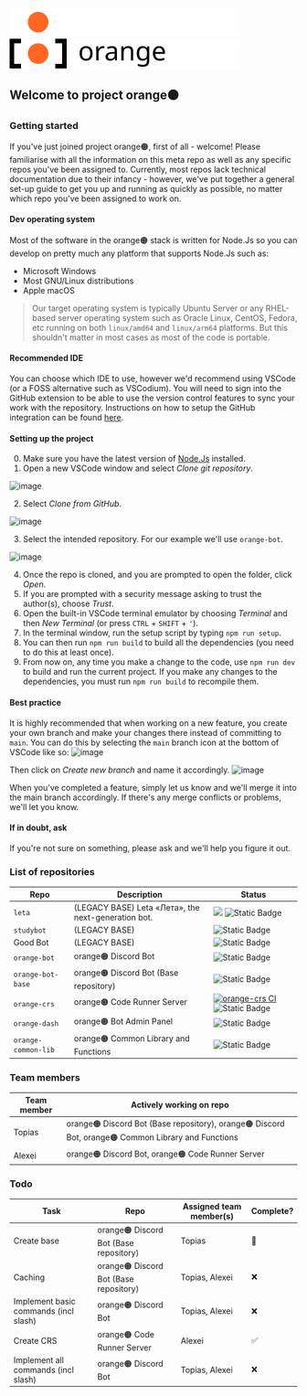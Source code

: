 ![Logo](./images/orange-logo-w.svg#gh-dark-mode-only)
![Logo](./images/orange-logo-b.svg#gh-light-mode-only)

## Welcome to project orange🟠

### Getting started
If you've just joined project orange🟠, first of all - welcome! Please familiarise with all the information on this meta repo as well as any specific repos you've been assigned to.
Currently, most repos lack technical documentation due to their infancy - however, we've put together a general set-up guide to get you up and running as quickly as possible, no matter which repo you've been assigned to work on.

#### Dev operating system
Most of the software in the orange🟠 stack is written for Node.Js so you can develop on pretty much any platform that supports Node.Js such as:
- Microsoft Windows
- Most GNU/Linux distributions
- Apple macOS
> Our target operating system is typically Ubuntu Server or any RHEL-based server operating system such as Oracle Linux, CentOS, Fedora, etc running on both `linux/amd64` and `linux/arm64` platforms. But this shouldn't matter in most cases as most of the code is portable.
#### Recommended IDE
You can choose which IDE to use, however we'd recommend using VSCode (or a FOSS alternative such as VSCodium). You will need to sign into the GitHub extension to be able to use the version control features to sync your work with the repository. Instructions on how to setup the GitHub integration can be found [here](https://code.visualstudio.com/docs/sourcecontrol/github).
#### Setting up the project
0. Make sure you have the latest version of [Node.Js](https://nodejs.org/) installed.
1. Open a new VSCode window and select *Clone git repository*.

![image](https://github.com/Order-332/orange/assets/88835216/29a783c0-0d20-44f6-814d-2fd88632fdca)

2. Select *Clone from GitHub*.

![image](https://github.com/Order-332/orange/assets/88835216/8ebd6430-2849-4402-afc6-060ce2436a89)

3. Select the intended repository. For our example we'll use `orange-bot`.

![image](https://github.com/Order-332/orange/assets/88835216/5aee504f-445e-4f40-a63e-ffbb741fe3ed)

4. Once the repo is cloned, and you are prompted to open the folder, click *Open*.
5. If you are prompted with a security message asking to trust the author(s), choose *Trust*.
6. Open the built-in VSCode terminal emulator by choosing *Terminal* and then *New Terminal* (or press `CTRL` + `SHIFT` + `'`).
7. In the terminal window, run the setup script by typing `npm run setup`.
8. You can then run `npm run build` to build all the dependencies (you need to do this at least once).
9. From now on, any time you make a change to the code, use `npm run dev` to build and run the current project. If you make any changes to the dependencies, you must run `npm run build` to recompile them.

#### Best practice
It is highly recommended that when working on a new feature, you create your own branch and make your changes there instead of committing to `main`. You can do this by selecting the `main` branch icon at the bottom of VSCode like so:
![image](https://github.com/Order-332/orange/assets/88835216/a9f45bd0-a08d-4fbd-bb75-8c2a55d9a6aa)

Then click on *Create new branch* and name it accordingly. 
![image](https://github.com/Order-332/orange/assets/88835216/a5d03d94-d77c-4de2-a430-ce771935cabb)

When you've completed a feature, simply let us know and we'll merge it into the main branch accordingly. If there's any merge conflicts or problems, we'll let you know.

#### If in doubt, ask
If you're not sure on something, please ask and we'll help you figure it out. 

### List of repositories
| Repo | Description | Status |
| ---- | ----------- | ------ |
| `leta` | (LEGACY BASE) Leta «Лета», the next-generation bot. | ![](https://github.com/Order-332/leta/actions/workflows/main.yml/badge.svg) ![Static Badge](https://img.shields.io/badge/Sunsetting_in_2024-navy) |
| `studybot` | (LEGACY BASE) | ![Static Badge](https://img.shields.io/badge/Archived-orange) |
| Good Bot | (LEGACY BASE) | ![Static Badge](https://img.shields.io/badge/Unknown-grey) |
| `orange-bot` | orange🟠 Discord Bot | ![Static Badge](https://img.shields.io/badge/Early_Development-gold) |
| `orange-bot-base` | orange🟠 Discord Bot (Base repository) | ![Static Badge](https://img.shields.io/badge/Early_Development-gold) |
| `orange-crs` | orange🟠 Code Runner Server | [![orange-crs CI](https://github.com/Order-332/orange-crs/actions/workflows/main.yaml/badge.svg)](https://github.com/Order-332/orange-crs/actions/workflows/main.yaml) ![Static Badge](https://img.shields.io/badge/API_v1-Dev_testing-limegreen) |
| `orange-dash` | orange🟠 Bot Admin Panel | ![Static Badge](https://img.shields.io/badge/Future-purple)  |
| `orange-common-lib` | orange🟠 Common Library and Functions | ![Static Badge](https://img.shields.io/badge/Alpha-limegreen)  |

### Team members
| Team member | Actively working on repo |
| ----------- | ------------------------ |
| Topias | orange🟠 Discord Bot (Base repository), orange🟠 Discord Bot, orange🟠 Common Library and Functions |
| Alexei | orange🟠 Discord Bot, orange🟠 Code Runner Server |

### Todo
| Task | Repo | Assigned team member(s) | Complete? |
| ---- | ---- | ----------------------- | --------- |
| Create base | orange🟠 Discord Bot (Base repository) | Topias | 🚧 |
| Caching | orange🟠 Discord Bot (Base repository) | Topias, Alexei | ❌ |
| Implement basic commands (incl slash) | orange🟠 Discord Bot | Topias, Alexei | ❌ |
| Create CRS | orange🟠 Code Runner Server | Alexei | ✅ |
| Implement all commands (incl slash) | orange🟠 Discord Bot | Topias, Alexei | ❌ |
